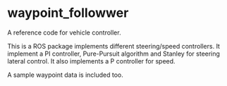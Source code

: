 # waypoint_followwer

A reference code for vehicle controller.

This is a ROS package implements different steering/speed controllers. It implement a PI controller, Pure-Pursuit algorithm and Stanley  for steering lateral control. It also implements a P controller for speed.

A sample waypoint data is included too. 